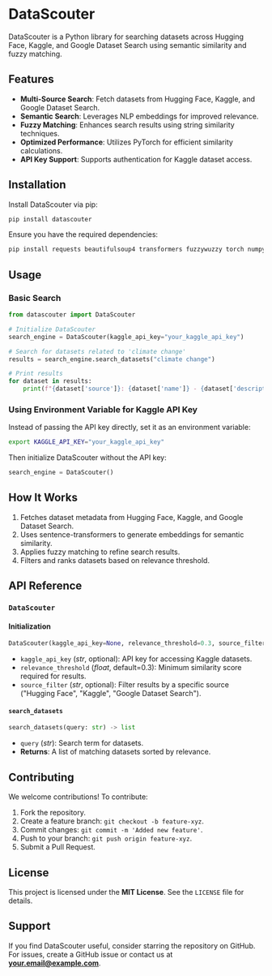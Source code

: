 # DataScouter

DataScouter is a Python library for searching datasets across Hugging Face, Kaggle, and Google Dataset Search using semantic similarity and fuzzy matching.

## Features

- **Multi-Source Search**: Fetch datasets from Hugging Face, Kaggle, and Google Dataset Search.
- **Semantic Search**: Leverages NLP embeddings for improved relevance.
- **Fuzzy Matching**: Enhances search results using string similarity techniques.
- **Optimized Performance**: Utilizes PyTorch for efficient similarity calculations.
- **API Key Support**: Supports authentication for Kaggle dataset access.

## Installation

Install DataScouter via pip:

```sh
pip install datascouter
```

Ensure you have the required dependencies:

```sh
pip install requests beautifulsoup4 transformers fuzzywuzzy torch numpy
```

## Usage

### Basic Search

```python
from datascouter import DataScouter

# Initialize DataScouter
search_engine = DataScouter(kaggle_api_key="your_kaggle_api_key")

# Search for datasets related to 'climate change'
results = search_engine.search_datasets("climate change")

# Print results
for dataset in results:
    print(f"{dataset['source']}: {dataset['name']} - {dataset['description']} (Score: {dataset['score']})")
```

### Using Environment Variable for Kaggle API Key

Instead of passing the API key directly, set it as an environment variable:

```sh
export KAGGLE_API_KEY="your_kaggle_api_key"
```

Then initialize DataScouter without the API key:

```python
search_engine = DataScouter()
```

## How It Works

1. Fetches dataset metadata from Hugging Face, Kaggle, and Google Dataset Search.
2. Uses sentence-transformers to generate embeddings for semantic similarity.
3. Applies fuzzy matching to refine search results.
4. Filters and ranks datasets based on relevance threshold.

## API Reference

### `DataScouter`

#### Initialization

```python
DataScouter(kaggle_api_key=None, relevance_threshold=0.3, source_filter=None)
```

- `kaggle_api_key` (*str*, optional): API key for accessing Kaggle datasets.
- `relevance_threshold` (*float*, default=0.3): Minimum similarity score required for results.
- `source_filter` (*str*, optional): Filter results by a specific source ("Hugging Face", "Kaggle", "Google Dataset Search").

#### `search_datasets`

```python
search_datasets(query: str) -> list
```

- `query` (*str*): Search term for datasets.
- **Returns**: A list of matching datasets sorted by relevance.

## Contributing

We welcome contributions! To contribute:

1. Fork the repository.
2. Create a feature branch: `git checkout -b feature-xyz`.
3. Commit changes: `git commit -m 'Added new feature'`.
4. Push to your branch: `git push origin feature-xyz`.
5. Submit a Pull Request.

## License

This project is licensed under the **MIT License**. See the `LICENSE` file for details.

## Support

If you find DataScouter useful, consider starring the repository on GitHub. For issues, create a GitHub issue or contact us at **your.email@example.com**.
